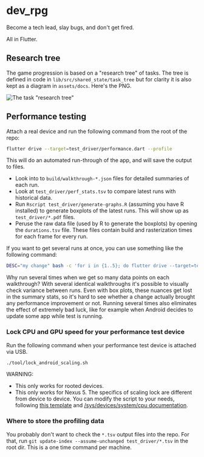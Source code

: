 # dev_rpg

Become a tech lead, slay bugs, and don't get fired.

All in Flutter.

## Research tree

The game progression is based on a "research tree" of tasks. The tree is defined in code
in `lib/src/shared_state/task_tree` but for clarity it is also kept as a diagram
in `assets/docs`. Here's the PNG.

![The task "research tree"](https://github.com/2d-inc/dev_rpg/blob/master/assets/docs/research-tree.png)

## Performance testing

Attach a real device and run the following command from the root of the repo:

```sh
flutter drive --target=test_driver/performance.dart --profile
```

This will do an automated run-through of the app, and will save the output to files.

* Look into to `build/walkthrough-*.json` files for detailed summaries of each run.
* Look at `test_driver/perf_stats.tsv` to compare latest runs with historical data.
* Run `Rscript test_driver/generate-graphs.R` (assuming you have R installed) to generate
  boxplots of the latest runs. This will show up as `test_driver/*.pdf` files.
* Peruse the raw data file (used by R to generate the boxplots) by opening the
  `durations.tsv` file. These files contain build and rasterization times for each frame
  for every run.

If you want to get several runs at once, you can use something like the following command:

```sh
DESC="my change" bash -c 'for i in {1..5}; do flutter drive --target=test_driver/performance.dart --profile; sleep 1; done'
```

Why run several times when we get so many data points on each walkthrough? With several identical
walkthroughs it's possible to visually check variance between runs. Even with box plots,
these nuances get lost in the summary stats, so it's hard to see whether a change actually
brought any performance improvement or not. Running several times also eliminates
the effect of extremely bad luck, like for example when Android decides to update some app while
test is running.

### Lock CPU and GPU speed for your performance test device

Run the following command when your performance test device is attached via USB.

```bash
./tool/lock_android_scaling.sh
```

WARNING:

* This only works for rooted devices.
* This only works for Nexus 5. The specifics of scaling lock are different from device to device.
  You can modify the script to your needs, following
  [this template](https://github.com/google/skia/blob/master/infra/bots/recipe_modules/flavor/android.py)
  and
  [/sys/devices/system/cpu documentation](https://www.kernel.org/doc/Documentation/ABI/testing/sysfs-devices-system-cpu).

### Where to store the profiling data

You probably don't want to check the `*.tsv` output files into the repo. For that,
run `git update-index --assume-unchanged test_driver/*.tsv` in the root dir. This is a one time
command per machine.
